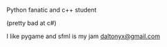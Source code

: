 Python fanatic and c++ student

(pretty bad at c#)

I like pygame and sfml is my jam
daltonyx@gmail.com
